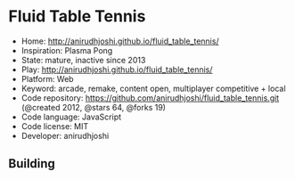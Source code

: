 # Fluid Table Tennis

- Home: http://anirudhjoshi.github.io/fluid_table_tennis/
- Inspiration: Plasma Pong
- State: mature, inactive since 2013
- Play: http://anirudhjoshi.github.io/fluid_table_tennis/
- Platform: Web
- Keyword: arcade, remake, content open, multiplayer competitive + local
- Code repository: https://github.com/anirudhjoshi/fluid_table_tennis.git (@created 2012, @stars 64, @forks 19)
- Code language: JavaScript
- Code license: MIT
- Developer: anirudhjoshi

## Building
